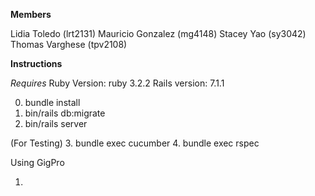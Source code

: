 **Members**

Lidia Toledo (lrt2131)
Mauricio Gonzalez (mg4148)
Stacey Yao (sy3042)
Thomas Varghese (tpv2108)

**Instructions**

*Requires*
Ruby Version: ruby 3.2.2
Rails version: 7.1.1

0. bundle install
1. bin/rails db:migrate
2. bin/rails server

(For Testing)
3. bundle exec cucumber
4. bundle exec rspec


Using GigPro

1. 

